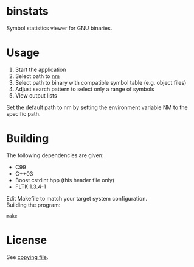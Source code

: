binstats
========

Symbol statistics viewer for GNU binaries.  

Usage
=====

1. Start the application
2. Select path to [nm](https://sourceware.org/binutils/docs/binutils/nm.html)
3. Select path to binary with compatible symbol table (e.g. object files)
4. Adjust search pattern to select only a range of symbols
5. View output lists

Set the default path to nm by setting the environment variable NM to the specific path.  

Building
========

The following dependencies are given:  
- C99
- C++03
- Boost cstdint.hpp (this header file only)
- FLTK 1.3.4-1

Edit Makefile to match your target system configuration.  
Building the program:  

    make

License
=======

See [copying file](doc/COPYING).  
